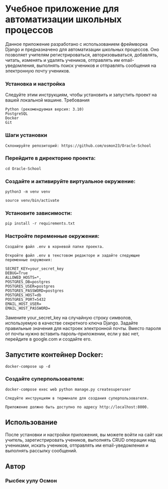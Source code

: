 # Учебное приложение для автоматизации школьных процессов

Данное приложение разработано с использованием фреймворка Django и предназначено для автоматизации школьных процессов. Оно позволяет учителям регистрироваться, авторизовываться, добавлять, читать, изменять и удалять учеников, отправлять им email-уведомления, выполнять поиск учеников и отправлять сообщения на электронную почту учеников.

### Установка и настройка

Следуйте этим инструкциям, чтобы установить и запустить проект на вашей локальной машине.
Требования

    Python (рекомендуемая версия: 3.10)
    PostgreSQL
    Docker
    Git

### Шаги установки

    Склонируйте репозиторий: https://github.com/osmon23/Oracle-School


### Перейдите в директорию проекта:

    cd Oracle-School

### Создайте и активируйте виртуальное окружение:

    python3 -m venv venv

    source venv/bin/activate

### Установите зависимости:


    pip install -r requirements.txt

### Настройте переменные окружения:

    Создайте файл .env в корневой папке проекта.

    Откройте файл .env в текстовом редакторе и задайте следующие переменные окружения:

    SECRET_KEY=your_secret_key
    DEBUG=True
    ALLOWED_HOSTS=*,
    POSTGRES_DB=postgres
    POSTGRES_USER=postgres
    POSTGRES_PASSWORD=postgres
    POSTGRES_HOST=db
    POSTGRES_PORT=5432
    EMAIL_HOST_USER=
    EMAIL_HOST_PASSWORD=

Замените your_secret_key на случайную строку символов, используемую в качестве секретного ключа Django. Задайте правильные значения для настроек электронной почты.
Вместо пароля от почты нужно вставить пароль-приложении, если у вас нет, перейдите в google.com и создайте его.

## Запустите контейнер Docker:

    docker-compose up -d

### Создайте суперпользователя:

    docker-compose exec web python manage.py createsuperuser

    Следуйте инструкциям в терминале для создания суперпользователя.

    Приложение должно быть доступно по адресу http://localhost:8000.

## Использование

После установки и настройки приложения, вы можете войти на сайт как учитель, зарегистрировать учеников, выполнять CRUD операции над учениками, искать учеников, отправлять им email-уведомления и выполнять рассылку сообщений.

## Автор

### Рысбек уулу Осмон